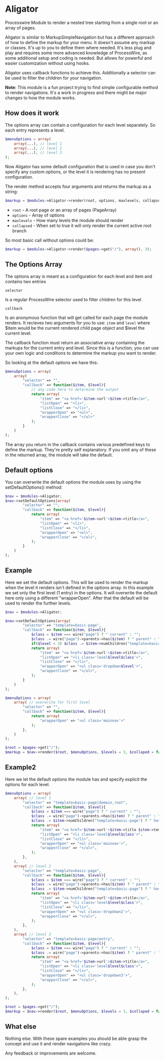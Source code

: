 # Aligator

Processwire Module to render a nested tree starting from a single root or an array of pages.

Aligator is similar to MarkupSimpleNavigation but has a different approach of how to define the markup for your menu. It doesn't assume any markup or classes. It's up to you to define them where needed. It's less plug and play and requires some more advanced knowledge of ProcessWire, as some additional setup and coding is needed. But allows for powerful and easier customization without using hooks.

Aligator uses callback functions to achieve this. Additionally a selector can be used to filter the children for your navigation.

**Note**: This module is a fun project trying to find simple configurable method to render navigations. It's a work in progress and there might be major changes to how the module works.

## How does it work

The options array can contain a configuration for each level separately. So each entry represents a level.

```php
$menuOptions = array(
    array(...), // level 1
    array(...), // level 2
    array(...), // level 3
);
```

Now Aligator has some default configuration that is used in case you don't specify any custom options, or the level it is rendering has no present configuration.

The render method accepts four arguments and returns the markup as a string:

```php
$markup = $modules->Aligator->render(root, options, maxlevels, collapsed);
```

* `root` - A root page or an array of pages (PageArray)
* `options` - Array of options
* `maxlevels` - How many levels the module should render
* `collapsed` - When set to true it will only render the current active root branch

So most basic call without options could be:

```php
$markup = $modules->Aligator->render($pages->get("/"), array(), 3);
```

## The Options Array

The options array is meant as a configuration for each level and item and contains two entries

`selector`

Is a regular ProcessWire selector used to filter children for this level

`callback`

Is an anonymous function that will get called for each page the module renders. It recieves two arguments for you to use: `item` and `level` where $item would be the current rendered child page object and $level the current level.

The callback function must return an associative array containing the markups for the current entry and level. Since this is a function, you can use your own logic and conditions to determine the markup you want to render.

So looking at the default options we have this:

```php
$menuOptions = array(
    array(
        "selector" => "",
        "callback" => function($item, $level){
            // any code here to determine the output
            return array(
                "item" => "<a href='$item->url'>$item->title</a>",
                "listOpen" => "<li>",
                "listClose" => "</li>",
                "wrapperOpen" => "<ul>",
                "wrapperClose" => "</ul>"
            );
        }
    )
);
```

The array you return in the callback contains various predefined keys to define the markup. They're pretty self explanatory. If you omit any of these in the returned array, the module will take the default.


## Default options

You can overwrite the default options the module uses by using the setDefaultOptions() method:

```php
$nav = $modules->Aligator;
$nav->setDefaultOptions(array(
        "selector" => "",
        "callback" => function($item, $level){
            return array(
                "item" => "<a href='$item->url'>$item->title</a>",
                "listOpen" => "<li>",
                "listClose" => "</li>",
                "wrapperOpen" => "<ol>",
                "wrapperClose" => "</ol>",
            );
        }
    )
);
```


## Example

Here we set the default options. This will be used to render the markup when the level it renders isn't defined in the options array. In this example we set only the first level (1 entry) in the options. It will overwrite the default here only using a different "wrapperOpen". After that the default will be used to render the further levels.

```php
$nav = $modules->Aligator;

$nav->setDefaultOptions(array(
        "selector" => "template=basic-page",
        "callback" => function($item, $level){
            $class = $item === wire("page") ? " current" : "";
            $class .= wire("page")->parents->has($item) ? " parent" : "";
            if($level < 3) $class .= $item->numChildren("template=basic-page") ? " has_children" : "";
            return array(
                "item" => "<a href='$item->url'>$item->title</a>",
                "listOpen" => "<li class='level$level$class'>",
                "listClose" => "</li>",
                "wrapperOpen" => "<ul class='dropdown$level'>",
                "wrapperClose" => "</ul>",
            );
        }
    )
);

$menuOptions = array(
    array( // overwrite for first level
        "selector" => "",
        "callback" => function($item, $level){
            return array(
                "wrapperOpen" => "<ul class='mainnav'>"
            );
        },
    )
);

$root = $pages->get("/");
$markup = $nav->render($root, $menuOptions, $levels = 3, $collaped = false);
```


## Example2

Here we let the default options the module has and specify explicit the options for each level.

```php
$menuOptions = array(
    array( // level 1
        "selector" => "template=basic-page|domain_root",
        "callback" => function($item, $level){
            $class = $item === wire("page") ? " current" : "";
            $class .= wire("page")->parents->has($item) ? " parent" : "";
            $class .= $item->numChildren("template=basic-page") ? " has_children" : "";
            return array(
                "item" => "<a href='$item->url'>$item->title $item->template</a>",
                "listOpen" => "<li class='level$level$class'>",
                "listClose" => "</li>",
                "wrapperOpen" => "<ul class='mainnav'>",
                "wrapperClose" => "</ul>",
            );
        },
    ),
    array( // level 2
        "selector" => "template=basic-page",
        "callback" => function($item, $level){
            $class = $item === wire("page") ? " current" : "";
            $class .= wire("page")->parents->has($item) ? " parent" : "";
            $class .= $item->numChildren("template=basic-page") ? " has_children" : "";
            return array(
                "item" => "<a href='$item->url'>$item->title</a>",
                "listOpen" => "<li class='level$level$class'>",
                "listClose" => "</li>",
                "wrapperOpen" => "<ul class='dropdown2'>",
                "wrapperClose" => "</ul>",
            );
        },
    ),
    array( // level 3
        "selector" => "template=basic-page|entry",
        "callback" => function($item, $level){
            $class = $item === wire("page") ? " current" : "";
            $class .= wire("page")->parents->has($item) ? " parent" : "";
            return array(
                "item" => "<a href='$item->url'>$item->title</a>",
                "listOpen" => "<li class='level$level$class'>",
                "listClose" => "</li>",
                "wrapperOpen" => "<ul class='dropdown3'>",
                "wrapperClose" => "</ul>",
            );
        },
    ),
);

$root = $pages->get("/");
$markup = $nav->render($root, $menuOptions, $levels = 3, $collaped = false);
```

## What else

Nothing else. With these spare examples you should be able grasp the concept and use it and render navigations like crazy.

Any feedback or improvements are welcome.

